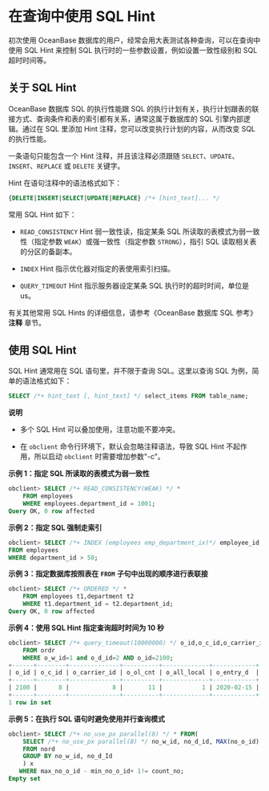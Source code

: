 在查询中使用 SQL Hint 
====================================

初次使用 OceanBase 数据库的用户，经常会用大表测试各种查询，可以在查询中使用 SQL Hint 来控制 SQL 执行时的一些参数设置，例如设置一致性级别和 SQL 超时时间等。

关于 SQL Hint 
--------------------------------

OceanBase 数据库 SQL 的执行性能跟 SQL 的执行计划有关，执行计划跟表的联接方式、查询条件和表的索引都有关系，通常这属于数据库的 SQL 引擎内部逻辑。通过在 SQL 里添加 Hint 注释，您可以改变执行计划的内容，从而改变 SQL 的执行性能。

一条语句只能包含一个 Hint 注释，并且该注释必须跟随 `SELECT`、`UPDATE`、`INSERT`、`REPLACE` 或 `DELETE` 关键字。

Hint 在语句注释中的语法格式如下：

```sql
{DELETE|INSERT|SELECT|UPDATE|REPLACE} /*+ [hint_text]... */
```



常用 SQL Hint 如下：

* `READ_CONSISTENCY` Hint 弱一致性读，指定某条 SQL 所读取的表模式为弱一致性（指定参数 `WEAK`）或强一致性（指定参数 `STRONG`），指引 SQL 读取相关表的分区的备副本。

* `INDEX` Hint 指示优化器对指定的表使用索引扫描。

* `QUERY_TIMEOUT` Hint 指示服务器设定某条 SQL 执行时的超时时间，单位是 us。




有关其他常用 SQL Hints 的详细信息，请参考《OceanBase 数据库 SQL 参考》 **注释** 章节。

使用 SQL Hint 
--------------------------------

SQL Hint 通常用在 SQL 语句里，并不限于查询 SQL。这里以查询 SQL 为例，简单的语法格式如下：

```sql
SELECT /*+ hint_text [, hint_text] */ select_items FROM table_name;
```


**说明**



* 多个 SQL Hint 可以叠加使用，注意功能不要冲突。

  

* 在 `obclient` 命令行环境下，默认会忽略注释语法，导致 SQL Hint 不起作用，所以启动 `obclient` 时需要增加参数"-c"。

  




**示例 1：指定 SQL 所读取的表模式为弱一致性** 

```sql
obclient> SELECT /*+ READ_CONSISTENCY(WEAK) */ * 
    FROM employees 
    WHERE employees.department_id = 1001;
Query OK, 0 row affected 
```



**示例 2：指定 SQL 强制走索引** 

```sql
obclient> SELECT /*+ INDEX (employees emp_department_ix)*/ employee_id, department_id
FROM employees 
WHERE department_id > 50;
```



**示例 3：指定数据库按照表在** **`FROM`** **子句中出现的顺序进行表联接** 

```sql
obclient> SELECT /*+ ORDERED */ * 
    FROM employees t1,department t2
    WHERE t1.department_id = t2.department_id;
Query OK, 0 row affected 
```



**示例 4：使用 SQL Hint 指定查询超时时间为 10 秒** 

```sql
obclient> SELECT /*+ query_timeout(10000000) */ o_id,o_c_id,o_carrier_id,o_ol_cnt,o_all_local,o_entry_d 
    FROM ordr   
    WHERE o_w_id=1 and o_d_id=2 AND o_id=2100;
+------+--------+--------------+----------+-------------+------------+
| o_id | o_c_id | o_carrier_id | o_ol_cnt | o_all_local | o_entry_d  |
+------+--------+--------------+----------+-------------+------------+
| 2100 |      8 |            8 |       11 |           1 | 2020-02-15 |
+------+--------+--------------+----------+-------------+------------+
1 row in set 
```



**示例 5：在执行 SQL 语句时避免使用并行查询模式** 

```sql
obclient> SELECT /*+ no_use_px parallel(8) */ * FROM(
    SELECT /*+ no_use_px parallel(8) */ no_w_id, no_d_id, MAX(no_o_id) max_no_o_id, MIN(no_o_id) min_no_o_id, COUNT(*) count_no
    FROM nord
    GROUP BY no_w_id, no_d_Id
    ) x
   WHERE max_no_o_id - min_no_o_id+ 1!= count_no;
Empty set 
```


